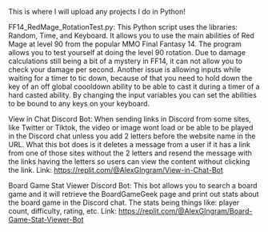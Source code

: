 This is where I will upload any projects I do in Python!

FF14_RedMage_RotationTest.py:
This Python script uses the libraries: Random, Time, and Keyboard. It allows you to use the main abilities of Red Mage at level 90 from the popular MMO Final Fantasy 14. The program allows you to test yourself at doing the level 90 rotation. Due to damage calculations still being a bit of a mystery in FF14, it can not allow you to check your damage per second. Another issue is allowing inputs while waiting for a timer to tic down, because of that you need to hold down the key of an off global coooldown ability to be able to cast it during a timer of a hard casted ability. By changing the input variables you can set the abilities to be bound to any keys on your keyboard.

View in Chat Discord Bot:
When sending links in Discord from some sites, like Twitter or Tiktok, the video or image wont load or be able to be played in the Discord chat unless you add 2 letters before the website name in the URL. What this bot does is it deletes a message from a user if it has a link from one of those sites without the 2 letters and resend the message with the links having the letters so users can view the content without clicking the link. Link: https://replit.com/@AlexGIngram/View-in-Chat-Bot

Board Game Stat Viewer Discord Bot:
This bot allows you to search a board game and it will retrieve the BoardGameGeek page and print out stats about the board game in the Discord chat. The stats being things like: player count, difficulty, rating, etc. Link: https://replit.com/@AlexGIngram/Board-Game-Stat-Viewer-Bot
